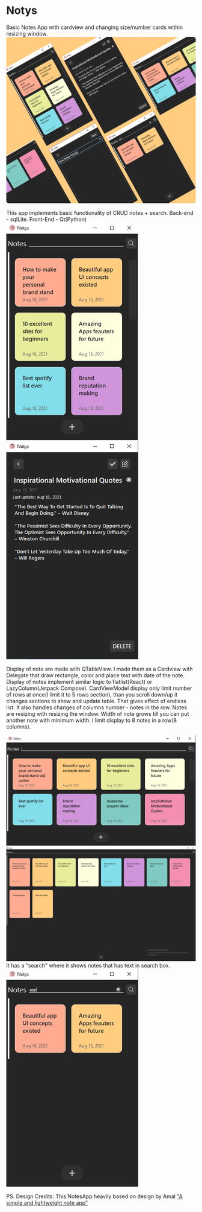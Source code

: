 # Notys
Basic Notes App with cardview and changing size/number cards within resizing window.
![alt text](https://raw.githubusercontent.com/MelonLemon/NotesApp/master/ui/snapshots/snapShotFull.png)

This app implements basic functionality of CRUD notes + search. Back-end - sqlLite. Front-End - Qt(Python)  
![alt text](https://raw.githubusercontent.com/MelonLemon/NotesApp/master/ui/snapshots/snapShot1.PNG)
![alt text](https://raw.githubusercontent.com/MelonLemon/NotesApp/master/ui/snapshots/snapShot2.PNG)

Display of note are made with QTableView. I made them as a Cardview with Delegate that draw rectangle, color and place text with date of the note.
Display of notes implement similar logic to flatlist(React) or LazyColumn(Jetpack Compose). CardViewModel display only limit number of rows at once(I limit it to 5 rows section), than you scroll down/up it changes sections to show and update table. That gives effect of endless list. It also handles changes of columns number - notes in the row. 
Notes are resizing with resizing the window. Width of note grows till you can put another note with minimum width. I limit display to 8 notes in a row(8 columns).

![alt text](https://raw.githubusercontent.com/MelonLemon/NotesApp/master/ui/snapshots/snapShot4.PNG)
![alt text](https://raw.githubusercontent.com/MelonLemon/NotesApp/master/ui/snapshots/snapShot6.PNG)
It has a "search" where it shows notes that has text in search box.  
![alt text](https://raw.githubusercontent.com/MelonLemon/NotesApp/master/ui/snapshots/snapShot5.PNG)

PS. 
Design Credits: This NotesApp heavily based on design by Amal ["A simple and lightweight note app"](https://dribbble.com/shots/11875872-A-simple-and-lightweight-note-app/attachments/3501130?mode=media)

